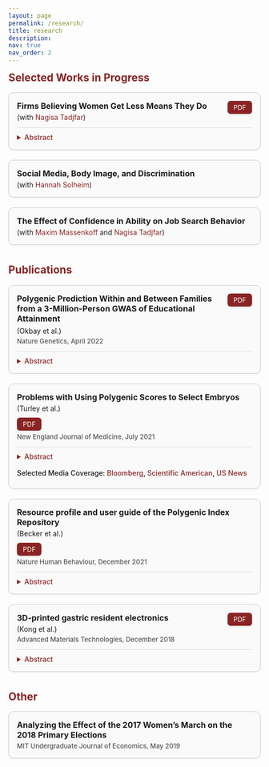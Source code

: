```yaml
---
layout: page
permalink: /research/
title: research
description: 
nav: true
nav_order: 2
---
```


<h2 style="color: rgb(138, 36, 36); margin-top: 0em;">Selected Works in Progress</h2>

<div style="border: 1px solid #ccc; border-radius: 10px; padding: 16px; margin-bottom: 20px; background-color: #fafafa; box-shadow: 0 2px 4px rgba(0,0,0,0.05);">

  <!-- Title and PDF -->
  <div style="display: flex; align-items: flex-start; justify-content: space-between; flex-wrap: wrap; gap: 10px;">
    <div>
      <div style="font-weight: bold; font-size: 16px;">Firms Believing Women Get Less Means They Do</div>
      <div style="margin-top: 4px; font-size: 14px;">
        (with <a href="https://economics.mit.edu/people/phd-students/nagisa-tadjfar" style="color: rgb(138, 36, 36); text-decoration: none;">Nagisa Tadjfar</a>)
      </div>
    </div>
    <a href="/assets/papers/Lowballing.pdf" 
       target="_blank"
       style="padding: 5px 12px; background-color: rgb(138, 36, 36); color: white; text-align: center; text-decoration: none; border-radius: 6px; font-size: 13px; box-shadow: 0 2px 4px rgba(0, 0, 0, 0.1);">
      PDF
    </a>
  </div>

  <!-- Abstract -->
  <details style="margin-top: 12px; border-top: 1px solid #ddd; padding-top: 10px;">
    <summary style="cursor: pointer; font-weight: 500; font-size: 14px; color: rgb(138, 36, 36);">Abstract</summary>
    <p style="margin-top: 10px; font-size: 14px; line-height: 1.5;">
    This paper examines an employer-driven mechanism behind the early-career gender earnings gap using novel data on MIT graduates’ job offers and negotiation process. We document three key findings. First, women receive lower initial compensation offers than men within an employer-occupation. Second, this gap is entirely concentrated in non-salary components—signing bonus and equity—with no gap in base salary. Third, we find no gender differences in job search, and women negotiate as frequently and successfully as men. These findings also generalize to a national sample of high-skill workers in a dataset from Levels.fyi. To understand these patterns, we develop a model showing that a small number of discriminatory firms leads <em>all firms</em> in the market to lowball women in equilibrium. This market-wide gender gap is sustained through outside offers and cannot be closed by changes in worker behavior. We validate this mechanism using an incentivized resume evaluation experiment with recruiters, where we find that firms expect <em>other firms</em> to offer women less. Our results highlight the role of firm behavior—rather than worker decisions alone—in perpetuating gender pay disparities.
    </p>
  </details>

</div>


<div style="border: 1px solid #ccc; border-radius: 10px; padding: 16px; margin-bottom: 20px; background-color: #fafafa; box-shadow: 0 2px 4px rgba(0,0,0,0.05);">

  <!-- Title and PDF -->
  <div style="display: flex; align-items: flex-start; justify-content: space-between; flex-wrap: wrap; gap: 10px;">
    <div>
      <div style="font-weight: bold; font-size: 16px;">Social Media, Body Image, and Discrimination</div>
      <div style="margin-top: 4px; font-size: 14px;">
        (with <a href="https://econ.columbia.edu/econpeople/hannah-solheim/" style="color: rgb(138, 36, 36); text-decoration: none;">Hannah Solheim</a>)
      </div>
    </div>
  </div>
</div>

<div style="border: 1px solid #ccc; border-radius: 10px; padding: 16px; margin-bottom: 20px; background-color: #fafafa; box-shadow: 0 2px 4px rgba(0,0,0,0.05);">

  <!-- Title and PDF -->
  <div style="display: flex; align-items: flex-start; justify-content: space-between; flex-wrap: wrap; gap: 10px;">
    <div>
      <div style="font-weight: bold; font-size: 16px;">The Effect of Confidence in Ability on Job Search Behavior</div>
      <div style="margin-top: 4px; font-size: 14px;">
        (with <a href="https://maximmassenkoff.com/" style="color: rgb(138, 36, 36); text-decoration: none;">Maxim Massenkoff</a> and <a href="https://economics.mit.edu/people/phd-students/nagisa-tadjfar" style="color: rgb(138, 36, 36); text-decoration: none;">Nagisa Tadjfar</a>)
      </div>
    </div>
  </div>
</div>


<br>

<h2 style="color: rgb(138, 36, 36); margin-top: 0em;">Publications</h2>

<!-- ## Publications -->

<div style="border: 1px solid #ccc; border-radius: 10px; padding: 16px; margin-bottom: 20px; background-color: #fafafa; box-shadow: 0 2px 4px rgba(0,0,0,0.05);">

  <!-- Title and PDF in a single row -->
  <div style="display: flex; justify-content: space-between; align-items: flex-start; gap: 10px;">
    <div style="flex: 1; font-weight: bold; font-size: 16px;">
      Polygenic Prediction Within and Between Families from a 3-Million-Person GWAS of Educational Attainment
    </div>
    <a href="/assets/papers/ea4.pdf" 
       target="_blank"
       style="white-space: nowrap; padding: 5px 12px; background-color: rgb(138, 36, 36); color: white; text-align: center; text-decoration: none; border-radius: 6px; font-size: 13px; box-shadow: 0 2px 4px rgba(0, 0, 0, 0.1);">
      PDF
    </a>
  </div>

  <!-- Coauthor and Journal -->
  <div style="margin-top: 6px; font-size: 14px;">
    (Okbay et al.)
  </div>
  <div style="margin-top: 4px; font-weight: 500; font-size: 13px; color: #555;">
    Nature Genetics, April 2022
  </div>

  <!-- Abstract -->
  <details style="margin-top: 12px; border-top: 1px solid #ddd; padding-top: 10px;">
    <summary style="cursor: pointer; font-weight: 500; font-size: 14px; color: rgb(138, 36, 36);">Abstract</summary>
    <p style="margin-top: 10px; font-size: 14px; line-height: 1.5;">
      We conduct a genome-wide association study (GWAS) of educational attainment (EA) in a sample of ~3 million individuals and identify 3,952 approximately uncorrelated genome-wide-significant single-nucleotide polymorphisms (SNPs). A genome-wide polygenic predictor, or polygenic index (PGI), explains 12-16% of EA variance and contributes to risk prediction for ten diseases. Direct effects (i.e., controlling for parental PGIs) explain roughly half the PGI’s magnitude of association with EA and other phenotypes. The correlation between mate-pair PGIs is far too large to be consistent with phenotypic assortment alone, implying additional assortment on PGI-associated factors. In an additional GWAS of dominance deviations from the additive model, we identify no genome-wide-significant SNPs, and a separate X-chromosome additive GWAS identifies 57. </p>
  </details>
</div>


<div style="border: 1px solid #ccc; border-radius: 10px; padding: 16px; margin-bottom: 20px; background-color: #fafafa; box-shadow: 0 2px 4px rgba(0,0,0,0.05);">

  <!-- Title and PDF -->
  <div style="display: flex; align-items: flex-start; justify-content: space-between; flex-wrap: wrap; gap: 10px;">
    <div>
      <div style="font-weight: bold; font-size: 16px;">Problems with Using Polygenic Scores to Select Embryos</div>
      <div style="margin-top: 4px; font-size: 14px;">
        (Turley et al.)
      </div>
    </div>
    <a href="/assets/papers/esps.pdf" 
       target="_blank"
       style="padding: 5px 12px; background-color: rgb(138, 36, 36); color: white; text-align: center; text-decoration: none; border-radius: 6px; font-size: 13px; box-shadow: 0 2px 4px rgba(0, 0, 0, 0.1);">
      PDF
    </a>
  </div>

  <!-- Coauthor and Journal -->
  <div style="margin-top: 4px; font-weight: 500; font-size: 13px; color: #555;">
    New England Journal of Medicine, July 2021
  </div>

  <!-- Abstract -->
  <details style="margin-top: 12px; border-top: 1px solid #ddd; padding-top: 10px;">
    <summary style="cursor: pointer; font-weight: 500; font-size: 14px; color: rgb(138, 36, 36);">Abstract</summary>
    <p style="margin-top: 10px; font-size: 14px; line-height: 1.5;">
      Companies have recently begun to sell a new service to patients considering in vitro fertilization: embryo selection based on polygenic scores (ESPS). These scores represent individualized predictions of health and other outcomes derived from genomewide association studies in adults to partially predict these outcomes. This article includes a discussion of many factors that lower the predictive power of polygenic scores in the context of embryo selection and quantifies these effects for a variety of clinical and nonclinical traits. Also discussed are potential unintended consequences of ESPS (including selecting for adverse traits, altering population demographics, exacerbating inequalities in society, and devaluing certain traits). Recommendations for the responsible communication about ESPS by practitioners are provided, and a call for a society-wide conversation about this technology is made. </p>
  </details>

  <!-- Selected Media Coverage -->
  <div style="margin-top: 16px;">
    <div style="font-weight: 500; font-size: 14px; margin-bottom: 6px;">Selected Media Coverage:
    <a href="https://www.bloomberg.com/news/articles/2021-09-17/picking-embryos-with-best-health-odds-sparks-new-dna-debate" target="_blank" style="color: rgb(138, 36, 36); text-decoration: none;">Bloomberg</a>,
    <a href="https://www.scientificamerican.com/article/a-new-era-of-designer-babies-may-be-based-on-overhyped-science/" target="_blank" style="color: rgb(138, 36, 36); text-decoration: none;">Scientific American</a>,
    <a href="https://www.usnews.com/news/health-news/articles/2021-07-01/gene-based-embryo-selection-are-designer-babies-on-the-horizon" target="_blank" style="color: rgb(138, 36, 36); text-decoration: none;">US News</a>
    </div>
  </div>
</div>



<div style="border: 1px solid #ccc; border-radius: 10px; padding: 16px; margin-bottom: 20px; background-color: #fafafa; box-shadow: 0 2px 4px rgba(0,0,0,0.05);">

  <!-- Title and PDF -->
  <div style="display: flex; align-items: flex-start; justify-content: space-between; flex-wrap: wrap; gap: 10px;">
    <div>
      <div style="font-weight: bold; font-size: 16px;">Resource profile and user guide of the Polygenic Index Repository</div>
      <div style="margin-top: 4px; font-size: 14px;">
        (Becker et al.)
      </div>
    </div>
    <a href="/assets/papers/pgi_repo.pdf" 
       target="_blank"
       style="padding: 5px 12px; background-color: rgb(138, 36, 36); color: white; text-align: center; text-decoration: none; border-radius: 6px; font-size: 13px; box-shadow: 0 2px 4px rgba(0, 0, 0, 0.1);">
      PDF
    </a>
  </div>

  <!-- Coauthor and Journal -->
  <div style="margin-top: 4px; font-weight: 500; font-size: 13px; color: #555;">
    Nature Human Behaviour, December 2021
  </div>

  <!-- Abstract -->
  <details style="margin-top: 12px; border-top: 1px solid #ddd; padding-top: 10px;">
    <summary style="cursor: pointer; font-weight: 500; font-size: 14px; color: rgb(138, 36, 36);">Abstract</summary>
    <p style="margin-top: 10px; font-size: 14px; line-height: 1.5;">
      Polygenic indexes (PGIs) are DNA-based predictors. Their value for research in many scientific disciplines is growing rapidly. As a resource for researchers, we used a consistent methodology to construct PGIs for 47 phenotypes in 11 datasets. To maximize the PGIs’ prediction accuracies, we constructed them using genome-wide association studies—some not previously published—from multiple data sources, including 23andMe and UK Biobank. We present a theoretical framework to help interpret analyses involving PGIs. A key insight is that a PGI can be understood as an unbiased but noisy measure of a latent variable we call the ‘additive SNP factor’. Regressions in which the true regressor is this factor but the PGI is used as its proxy therefore suffer from errors-in-variables bias. We derive an estimator that corrects for the bias, illustrate the correction, and make a Python tool for implementing it publicly available.
    </p>
  </details>
</div>

<div style="border: 1px solid #ccc; border-radius: 10px; padding: 16px; margin-bottom: 20px; background-color: #fafafa; box-shadow: 0 2px 4px rgba(0,0,0,0.05);">

  <!-- Title and PDF -->
  <div style="display: flex; align-items: flex-start; justify-content: space-between; flex-wrap: wrap; gap: 10px;">
    <div>
      <div style="font-weight: bold; font-size: 16px;">3D‐printed gastric resident electronics</div>
      <div style="margin-top: 4px; font-size: 14px;">
        (Kong et al.)
      </div>
    </div>
    <a href="/assets/papers/gastric_resident_electronics.pdf" 
       target="_blank"
       style="padding: 5px 12px; background-color: rgb(138, 36, 36); color: white; text-align: center; text-decoration: none; border-radius: 6px; font-size: 13px; box-shadow: 0 2px 4px rgba(0, 0, 0, 0.1);">
      PDF
    </a>
  </div>

  <!-- Coauthor and Journal -->
  <div style="margin-top: 4px; font-weight: 500; font-size: 13px; color: #555;">
    Advanced Materials Technologies, December 2018
  </div>

  <!-- Abstract -->
  <details style="margin-top: 12px; border-top: 1px solid #ddd; padding-top: 10px;">
    <summary style="cursor: pointer; font-weight: 500; font-size: 14px; color: rgb(138, 36, 36);">Abstract</summary>
    <p style="margin-top: 10px; font-size: 14px; line-height: 1.5;">
      Long-term implantation of biomedical electronics into the human body enables advanced diagnostic and therapeutic functionalities. However, most long-term resident electronics devices require invasive procedures for implantation as well as a specialized receiver for communication. Here, a gastric resident electronic (GRE) system that leverages the anatomical space offered by the gastric environment to enable residence of an orally delivered platform of such devices within the human body is presented. The GRE is capable of directly interfacing with portable consumer personal electronics through Bluetooth, a widely adopted wireless protocol. In contrast to the passive day-long gastric residence achieved with prior ingestible electronics, advancement in multimaterial prototyping enables the GRE to reside in the hostile gastric environment for a maximum of 36 d and maintain ≈15 d of wireless electronics communications as evidenced by the studies in a porcine model. Indeed, the synergistic integration of reconfigurable gastric-residence structure, drug release modules, and wireless electronics could ultimately enable the next-generation remote diagnostic and automated therapeutic strategies.
    </p>
  </details>
</div>

<br>


<h2 style="color: rgb(138, 36, 36); margin-top: 0em;">Other</h2>
<div style="border: 1px solid #ccc; border-radius: 10px; padding: 16px; margin-bottom: 20px; background-color: #fafafa; box-shadow: 0 2px 4px rgba(0,0,0,0.05);">

  <!-- Title and PDF in a single row -->
  <div style="display: flex; justify-content: space-between; align-items: flex-start; gap: 10px;">
    <div style="flex: 1; font-weight: bold; font-size: 16px;">
      Analyzing the Effect of the 2017 Women’s March on the 2018 Primary Elections
    </div>
  </div>

  <!-- Coauthor and Journal -->
  <div style="margin-top: 4px; font-weight: 500; font-size: 13px; color: #555;">
    MIT Undergraduate Journal of Economics, May 2019
  </div>

